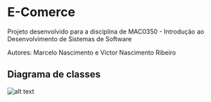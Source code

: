 # E-Comerce

Projeto desenvolvido para a disciplina de MAC0350 - Introdução ao Desenvolvimento de Sistemas de Software

Autores: Marcelo Nascimento e Victor Nascimento Ribeiro

## Diagrama de classes
![alt text](https://lucid.app/publicSegments/view/05d03078-9dc9-49f0-bfbc-af45759a2506/image.png)
